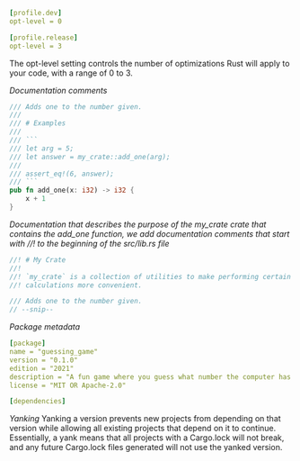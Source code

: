 
```yml
[profile.dev]
opt-level = 0

[profile.release]
opt-level = 3
```
The opt-level setting controls the number of optimizations Rust will apply to your code, with a range of 0 to 3.

*Documentation comments*
```rs
/// Adds one to the number given.
///
/// # Examples
///
/// ```
/// let arg = 5;
/// let answer = my_crate::add_one(arg);
///
/// assert_eq!(6, answer);
/// ```
pub fn add_one(x: i32) -> i32 {
    x + 1
}
```

*Documentation that describes the purpose of the my_crate crate that contains the add_one function, we add documentation comments that start with //! to the beginning of the src/lib.rs file*
```rs
//! # My Crate
//!
//! `my_crate` is a collection of utilities to make performing certain
//! calculations more convenient.

/// Adds one to the number given.
// --snip--
```

*Package metadata*
```yml
[package]
name = "guessing_game"
version = "0.1.0"
edition = "2021"
description = "A fun game where you guess what number the computer has chosen."
license = "MIT OR Apache-2.0"

[dependencies]
```

*Yanking*
Yanking a version prevents new projects from depending on that version while allowing all existing projects that depend on it to continue. 
Essentially, a yank means that all projects with a Cargo.lock will not break, and any future Cargo.lock files generated will not use the yanked version.